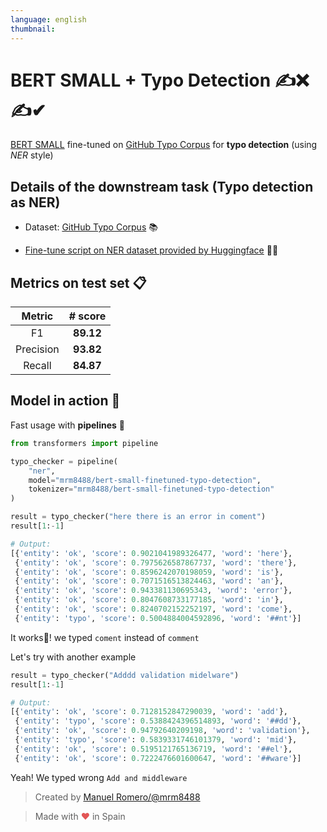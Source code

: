 ```yaml
---
language: english
thumbnail:
---
```


# BERT SMALL + Typo Detection ✍❌✍✔

[BERT SMALL](https://huggingface.co/google/bert_uncased_L-4_H-512_A-8) fine-tuned on [GitHub Typo Corpus](https://github.com/mhagiwara/github-typo-corpus) for **typo detection** (using *NER* style)

## Details of the downstream task (Typo detection as NER)

- Dataset: [GitHub Typo Corpus](https://github.com/mhagiwara/github-typo-corpus) 📚

- [Fine-tune script on NER dataset provided by Huggingface](https://github.com/huggingface/transformers/blob/master/examples/run_ner.py) 🏋️‍♂️

## Metrics on test set 📋

|  Metric   |  # score  |
| :-------: | :-------: |
|    F1     | **89.12** |
| Precision | **93.82** |
|  Recall   | **84.87** |

## Model in action 🔨

Fast usage with **pipelines** 🧪

```python
from transformers import pipeline

typo_checker = pipeline(
    "ner",
    model="mrm8488/bert-small-finetuned-typo-detection",
    tokenizer="mrm8488/bert-small-finetuned-typo-detection"
)

result = typo_checker("here there is an error in coment")
result[1:-1]

# Output:
[{'entity': 'ok', 'score': 0.9021041989326477, 'word': 'here'},
 {'entity': 'ok', 'score': 0.7975626587867737, 'word': 'there'},
 {'entity': 'ok', 'score': 0.8596242070198059, 'word': 'is'},
 {'entity': 'ok', 'score': 0.7071516513824463, 'word': 'an'},
 {'entity': 'ok', 'score': 0.943381130695343, 'word': 'error'},
 {'entity': 'ok', 'score': 0.8047608733177185, 'word': 'in'},
 {'entity': 'ok', 'score': 0.8240702152252197, 'word': 'come'},
 {'entity': 'typo', 'score': 0.5004884004592896, 'word': '##nt'}]
```

It works🎉! we typed ```coment``` instead of ```comment```

Let's try with another example

```python
result = typo_checker("Adddd validation midelware")
result[1:-1]

# Output:
[{'entity': 'ok', 'score': 0.7128152847290039, 'word': 'add'},
 {'entity': 'typo', 'score': 0.5388424396514893, 'word': '##dd'},
 {'entity': 'ok', 'score': 0.94792640209198, 'word': 'validation'},
 {'entity': 'typo', 'score': 0.5839331746101379, 'word': 'mid'},
 {'entity': 'ok', 'score': 0.5195121765136719, 'word': '##el'},
 {'entity': 'ok', 'score': 0.7222476601600647, 'word': '##ware'}]
```
Yeah! We typed wrong ```Add and middleware```


> Created by [Manuel Romero/@mrm8488](https://twitter.com/mrm8488)

> Made with <span style="color: #e25555;">&hearts;</span> in Spain
